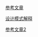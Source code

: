 [参考文章](https://blog.csdn.net/Burgess_zheng/article/details/86762248?ops_request_misc=%257B%2522request%255Fid%2522%253A%2522165626278516781435486374%2522%252C%2522scm%2522%253A%252220140713.130102334.pc%255Fall.%2522%257D&request_id=165626278516781435486374&biz_id=0&utm_medium=distribute.pc_search_result.none-task-blog-2~all~first_rank_ecpm_v1~hot_rank-14-86762248-null-null.142^v24^huaweicloudv2,157^v15^new_3&utm_term=python+%E8%AE%BE%E8%AE%A1%E6%A8%A1%E5%BC%8F&spm=1018.2226.3001.4187)

[设计模式解释](https://blog.csdn.net/lzjxiaoguang/article/details/106237038?ops_request_misc=%257B%2522request%255Fid%2522%253A%2522166529227216800184173047%2522%252C%2522scm%2522%253A%252220140713.130102334.pc%255Fall.%2522%257D&request_id=166529227216800184173047&biz_id=0&utm_medium=distribute.pc_search_result.none-task-blog-2~all~first_rank_ecpm_v1~pc_rank_v39-18-106237038-null-null.142^v52^pc_rank_34_2,201^v3^control_1&utm_term=%E8%AE%BE%E8%AE%A1%E6%A8%A1%E5%BC%8F%E4%BD%BF%E7%94%A8%E5%9C%BA%E6%99%AF&spm=1018.2226.3001.4187)

[参考文章2](https://juejin.cn/post/7201530088541241404?searchId=2023083013405084E8CC24EED0F349D892#heading-4)